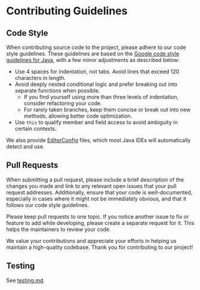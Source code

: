 # Contributing Guidelines

## Code Style

When contributing source code to the project, please adhere to our code style guidelines. These guidelines are based on
the [Google code style guidelines for Java](https://google.github.io/styleguide/javaguide.html), with a few minor
adjustments as described below:

- Use 4 spaces for indentation, not tabs. Avoid lines that exceed 120 characters in length.
- Avoid deeply nested conditional logic and prefer breaking out into separate functions when possible.
    - If you find yourself using more than three levels of indentation, consider refactoring your code.
    - For rarely taken branches, keep them concise or break out into new methods, allowing better code optimization.
- Use `this` to qualify member and field access to avoid ambiguity in certain contexts.

We also provide [EditorConfig](https://editorconfig.org/) files, which most Java IDEs will automatically detect and use.

## Pull Requests

When submitting a pull request, please include a brief description of the changes you made and link to any relevant open
issues that your pull request addresses. Additionally, ensure that your code is well-documented, especially in cases
where it might not be immediately obvious, and that it follows our code style guidelines.

Please keep pull requests to one topic. If you notice another issue to fix or feature to add while developing, please
create a separate request for it. This helps the maintainers to review your code.

We value your contributions and appreciate your efforts in helping us maintain a high-quality codebase. Thank you for
contributing to our project!

## Testing

See [testing.md](docs/testing.md).